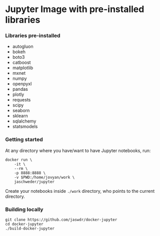 # Jupyter Image with pre-installed libraries

### Libraries pre-installed

- autogluon
- bokeh
- boto3
- catboost
- matplotlib
- mxnet
- numpy
- openpyxl
- pandas
- plotly
- requests
- scipy
- seaborn
- sklearn
- sqlalchemy
- statsmodels

### Getting started

At any directory where you have/want to have Jupyter notebooks, run:

```
docker run \
    -it \
    --rm \
    -p 8888:8888 \
    -v $PWD:/home/jovyan/work \
    jaschweder/jupyter
```

Create your notebooks inside `./work` directory, who points to the current directory.

### Building locally

```
git clone https://github.com/jaswdr/docker-jupyter
cd docker-jupyter
./build-docker-jupyter
```
